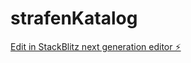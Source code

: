 # strafenKatalog

[Edit in StackBlitz next generation editor ⚡️](https://stackblitz.com/~/github.com/Matrix96H/strafenKatalog)
